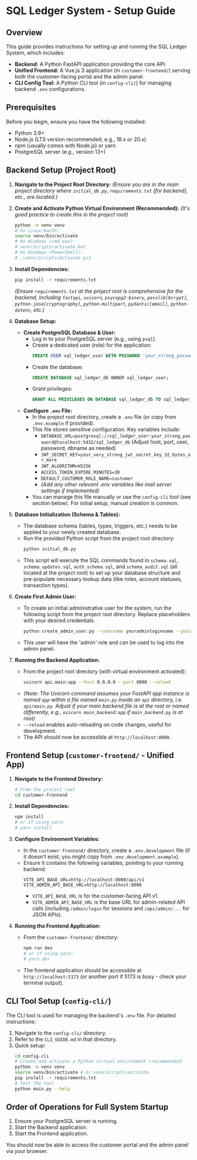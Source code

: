 # SQL Ledger System - Setup Guide

## Overview

This guide provides instructions for setting up and running the SQL Ledger System, which includes:
-   **Backend:** A Python FastAPI application providing the core API.
-   **Unified Frontend:** A Vue.js 3 application (in `customer-frontend/`) serving both the customer-facing portal and the admin panel.
-   **CLI Config Tool:** A Python CLI tool (in `config-cli/`) for managing backend `.env` configurations.

## Prerequisites

Before you begin, ensure you have the following installed:
-   Python 3.9+
-   Node.js (LTS version recommended, e.g., 18.x or 20.x)
-   npm (usually comes with Node.js) or yarn
-   PostgreSQL server (e.g., version 13+)

## Backend Setup (Project Root)

1.  **Navigate to the Project Root Directory:**
    *(Ensure you are in the main project directory where `initial_db.py`, `requirements.txt` (for backend), etc., are located.)*

2.  **Create and Activate Python Virtual Environment (Recommended):**
    *(It's good practice to create this in the project root)*
    ```bash
    python -m venv venv
    # On Linux/macOS:
    source venv/bin/activate
    # On Windows (cmd.exe):
    # venv\Scripts\activate.bat
    # On Windows (PowerShell):
    # .\venv\Scripts\Activate.ps1
    ```

3.  **Install Dependencies:**
    ```bash
    pip install -r requirements.txt
    ```
    *(Ensure `requirements.txt` at the project root is comprehensive for the backend, including `fastapi`, `uvicorn`, `psycopg2-binary`, `passlib[bcrypt]`, `python-jose[cryptography]`, `python-multipart`, `pydantic[email]`, `python-dotenv`, etc.)*

4.  **Database Setup:**
    *   **Create PostgreSQL Database & User:**
        *   Log in to your PostgreSQL server (e.g., using `psql`).
        *   Create a dedicated user (role) for the application:
            ```sql
            CREATE USER sql_ledger_user WITH PASSWORD 'your_strong_password';
            ```
        *   Create the database:
            ```sql
            CREATE DATABASE sql_ledger_db OWNER sql_ledger_user;
            ```
        *   Grant privileges:
            ```sql
            GRANT ALL PRIVILEGES ON DATABASE sql_ledger_db TO sql_ledger_user;
            ```
    *   **Configure `.env` File:**
        *   In the project root directory, create a `.env` file (or copy from `.env.example` if provided).
        *   This file stores sensitive configuration. Key variables include:
            *   `DATABASE_URL=postgresql://sql_ledger_user:your_strong_password@localhost:5432/sql_ledger_db` (Adjust host, port, user, password, dbname as needed)
            *   `JWT_SECRET_KEY=your_very_strong_jwt_secret_key_32_bytes_or_more`
            *   `JWT_ALGORITHM=HS256`
            *   `ACCESS_TOKEN_EXPIRE_MINUTES=30`
            *   `DEFAULT_CUSTOMER_ROLE_NAME=customer`
            *   *(Add any other relevant .env variables like mail server settings if implemented)*
        *   You can manage this file manually or use the `config-cli` tool (see section below). For initial setup, manual creation is common.

5.  **Database Initialization (Schema & Tables):**
    *   The database schema (tables, types, triggers, etc.) needs to be applied to your newly created database.
    *   Run the provided Python script from the project root directory:
        ```bash
        python initial_db.py
        ```
    *   This script will execute the SQL commands found in `schema.sql`, `schema_updates.sql`, `auth_schema.sql`, and `schema_audit.sql` (all located at the project root) to set up your database structure and pre-populate necessary lookup data (like roles, account statuses, transaction types).

6.  **Create First Admin User:**
    *   To create an initial administrative user for the system, run the following script from the project root directory. Replace placeholders with your desired credentials.
        ```bash
        python create_admin_user.py --username youradminloginname --password yoursecurepassword --email admincontact@example.com
        ```
    *   This user will have the 'admin' role and can be used to log into the admin panel.

7.  **Running the Backend Application:**
    *   From the project root directory (with virtual environment activated):
        ```bash
        uvicorn api.main:app --host 0.0.0.0 --port 8000 --reload
        ```
    *   *(Note: The Uvicorn command assumes your FastAPI app instance is named `app` within a file named `main.py` inside an `api` directory, i.e. `api/main.py`. Adjust if your main backend file is at the root or named differently, e.g., `uvicorn main_backend:app` if `main_backend.py` is at root)*
    *   `--reload` enables auto-reloading on code changes, useful for development.
    *   The API should now be accessible at `http://localhost:8000`.

## Frontend Setup (`customer-frontend/` - Unified App)

1.  **Navigate to the Frontend Directory:**
    ```bash
    # From the project root
    cd customer-frontend
    ```

2.  **Install Dependencies:**
    ```bash
    npm install
    # or if using yarn:
    # yarn install
    ```

3.  **Configure Environment Variables:**
    *   In the `customer-frontend/` directory, create a `.env.development` file (if it doesn't exist, you might copy from `.env.development.example`).
    *   Ensure it contains the following variables, pointing to your running backend:
        ```env
        VITE_API_BASE_URL=http://localhost:8000/api/v1
        VITE_ADMIN_API_BASE_URL=http://localhost:8000
        ```
        *   `VITE_API_BASE_URL` is for the customer-facing API v1.
        *   `VITE_ADMIN_API_BASE_URL` is the base URL for admin-related API calls (including `/admin/login` for sessions and `/api/admin/...` for JSON APIs).

4.  **Running the Frontend Application:**
    *   From the `customer-frontend/` directory:
        ```bash
        npm run dev
        # or if using yarn:
        # yarn dev
        ```
    *   The frontend application should be accessible at `http://localhost:5173` (or another port if 5173 is busy - check your terminal output).

## CLI Tool Setup (`config-cli/`)

The CLI tool is used for managing the backend's `.env` file. For detailed instructions:
1.  Navigate to the `config-cli/` directory.
2.  Refer to the `CLI_GUIDE.md` in that directory.
3.  Quick setup:
    ```bash
    cd config-cli
    # Create and activate a Python virtual environment (recommended)
    python -m venv venv
    source venv/bin/activate # or venv\Scripts\activate
    pip install -r requirements.txt
    # Test the tool
    python main.py --help
    ```

## Order of Operations for Full System Startup

1.  Ensure your PostgreSQL server is running.
2.  Start the Backend application.
3.  Start the Frontend application.

You should now be able to access the customer portal and the admin panel via your browser.
```
